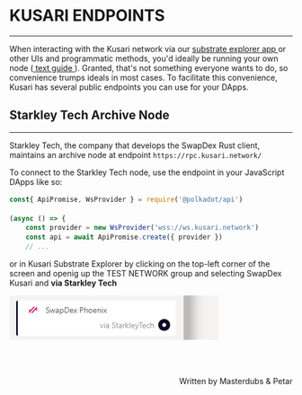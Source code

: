 # <b>KUSARI ENDPOINTS</b>
---

When interacting with the Kusari network via our <a href="https://polkadot.js.org/apps/?rpc=wss%3A%2F%2Fws.kusari.network#/explorer" target="_blank"> substrate explorer app </a> or other UIs and programmatic methods, you'd ideally be running your own node (<a href="https://docs.kusari.network/validator-guides/validator/" target="_blank"> text guide </a>). Granted, that's not something everyone wants to do, so convenience trumps ideals in most cases. To facilitate this convenience, Kusari has several public endpoints you can use for your DApps.

## <b>Starkley Tech Archive Node</b>
---
Starkley Tech, the company that develops the SwapDex Rust client, maintains an archive node at endpoint `https://rpc.kusari.network/`

To connect to the Starkley Tech node, use the endpoint in your JavaScript DApps like so:
``` javascript
const{ ApiPromise, WsProvider } = require('@polkadot/api')

(async () => {
    const provider = new WsProvider('wss://ws.kusari.network')
    const api = await ApiPromise.create({ provider })
    // ...
```
or in Kusari Substrate Explorer by clicking on the top-left corner of the screen and openig up the TEST NETWORK group and selecting SwapDex Kusari and **via Starkley Tech**

![img](assets/phoenix-endpoint.png#center)

<br></br>

<p align=right> Written by Masterdubs & Petar </p>